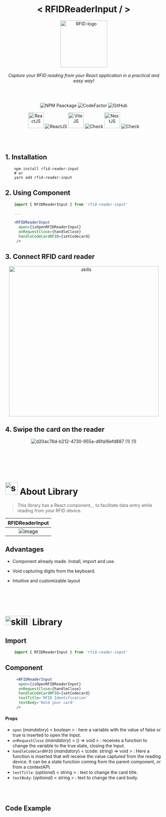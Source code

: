 
 <!-------------------------------------------------->
<!------------------------------------ PROJECT BANNER-->
 <!-------------------------------------------------->
<h1 align="center"> < RFIDReaderInput / > </h1>

<p align="center">
  <!-------------------------------------------------->
 <!---------------------PROJECT ICON-->
  <!-------------------------------------------------->
  <img src="https://github.com/DIGOARTHUR/rfid-reader-input/assets/59892368/0d2aab60-5e80-4859-8378-89b2f71e6020" alt="RFID-logo" width="150px" height="150px"/>
  <br>
   <br>
  <i>Capture your RFID reading from your React application in a practical and easy way!</i>
  <br>

</p>



 <br>
   <br>
 <!-------------------------------------------------->
 <!------------------------------------SHIELDS PROJECT-->
  <!-------------------------------------------------->
<div align="center">
    
 ![NPM Paackage](https://img.shields.io/npm/v/rfid-reader-input?color=brightgreen&label=NPM%20package&logo=NPM&logoColor=white)
 ![CodeFactor](https://img.shields.io/codefactor/grade/github/digoarthur/rfid-reader-input?color=brightgreen&label=Code%20Quality&logo=codefactor)
 ![GitHub](https://img.shields.io/github/license/digoarthur/rfid-reader-input)

</div>
  

 <div align="center">
     
<img  alt="ReactJS"  width="50" height="50" src="https://github.com/DIGOARTHUR/github-automated-repos/assets/59892368/11fe7e24-b5d7-47bf-814a-c8d5855e7ca8"> ![ReactJS](https://img.shields.io/badge/-ReactJS-blue)
<img  alt="ViteJS"  width="50" height="50" src="https://github.com/DIGOARTHUR/github-automated-repos/assets/59892368/f85aeacd-cea4-4280-9096-194da03e758e"> ![Check](https://img.shields.io/badge/-ViteJS-violet) 
<img  alt="NextJS"  width="50" height="50" src="https://github.com/DIGOARTHUR/github-automated-repos/assets/59892368/6b213e2e-213a-489d-bbda-1dec9dcda585"> ![Check](https://img.shields.io/badge/-NextJS-gray)
     
  </div>     

 <br>
  <br>

  
 <!-------------------------------------------------->
 <!------------------------------------QUICK START-->
 <!--------------------------------------------------->
## 1. Installation

```shell
    npm install rfid-reader-input
    # or
    yarn add rfid-reader-input
```

## 2. Using Component


```jsx
    import { RFIDReaderInput } from 'rfid-reader-input'

    ...

    <RFIDReaderInput
      open={isOpenRFIDReaderInput}
      onRequestClose={handleClose}
      handleCodeCardRFID={setCodecard}
     />
```

## 3. Connect RFID card reader

<div align="center">



<img  alt="skills"  width="480"  src="https://github.com/DIGOARTHUR/rfid-reader-input/assets/59892368/f12b6f8c-1943-4df5-9609-159e682e08ec">

</div>


## 4. Swipe the card on the reader 

<div align="center">

 ![d20ac76d-b212-4730-955a-d6fa16efd887 (1) (1)](https://github.com/DIGOARTHUR/rfid-reader-input/assets/59892368/1895e25c-a881-4148-be4e-a95bef1b5bd3)

</div>
  


 <br>
  <br>
   <br>
  <br>

<!-------------------------------------------------------------------->
<!------------------------------------SUMMARY------------------------->
<!--------------------------------------------------------------
<p align="center">
  <a href="https://github.com/DIGOARTHUR/how-to-build-NPM-package/tree/main#--sobre-a-aplicação">About Aplication</a>&nbsp;&nbsp;&nbsp;|&nbsp;&nbsp;&nbsp;
  <a href="https://github.com/DIGOARTHUR/how-to-build-NPM-package#--configurando-ambiente"> Library</a>&nbsp;&nbsp;&nbsp;
</p>  

------>


 <!-------------------------------------------------->
 <!------------------------------------DESCRIPTION-->
 <!-------------------------------------------------->
# <img  alt="skills"  width="40" height="40" src="https://user-images.githubusercontent.com/59892368/148622497-164365e8-f6b0-4f40-bc75-a0ed4da6059b.png">  About Library <!---write here : talk a little about project: what's does, example.  --> 
> This library has a React component, <RFIDReaderInput/>, to facilitate data entry while reading from your RFID device.


|                             RFIDReaderInput                             |
| :-------------------------------------------------------------------: |
|   ![image](https://github.com/DIGOARTHUR/rfid-reader-input/assets/59892368/97a940b0-21d2-4bb0-8fcc-79c8e98919b4) |



## Advantages

- Component already made. Install, import and use.
- Void capturing digits from the keyboard.
- Intuitive and customizable layout


  <br>
   <br>
  <br>

  <!-------------------------------------------------->
<!------------------------------------LIBRARY -->
 <!-------------------------------------------------->
 
# <img  alt="skills"  width="80" height="30" src="https://user-images.githubusercontent.com/59892368/216092858-a64d3a99-1b90-4946-b917-76eadefffb54.svg">  Library <!---write here : demonstration of the application layout.  -->

## Import

```jsx
    import { RFIDReaderInput } from 'rfid-reader-input'
```

## Component

```jsx
     <RFIDReaderInput
      open={isOpenRFIDReaderInput}
      onRequestClose={handleClose}
      handleCodeCardRFID={setCodecard}
      textTitle='RFID Identification'
      textBody='Hold your card'
     />
```

#### Props


- `open` (_mandatory_) < boolean > : here a variable with the value of false or true is inserted to open the Input.
- `onRequestClose` (_mandatory_) < () => void > : receives a function to change the variable to the true state, closing the Input.
- `handleCodeCardRFID` (_mandatory_) < (code: string) => void > : Here a function is inserted that will receive the value captured from the reading device. It can be a state function coming from the parent component, or from a contextAPI.
- `textTitle`: (_optional_) < string > : text to change the card title.
- `textBody`: (_optional_) < string > : text to change the card body.



<br>
<br>

  <!-------------------------------------------------->
<!------------------------------------CODE EXAMPLE -->
 <!-------------------------------------------------->
## Code Example

```jsx    

```
